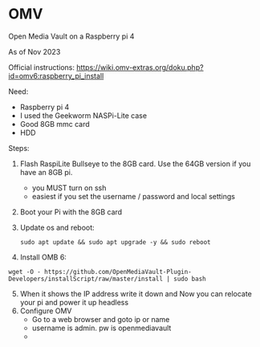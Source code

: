 # OMV
Open Media Vault on a Raspberry pi 4

As of Nov 2023

Official instructions: https://wiki.omv-extras.org/doku.php?id=omv6:raspberry_pi_install

Need:
  -  Raspberry pi 4
  -  I used the Geekworm NASPi-Lite case
  -  Good 8GB mmc card
  -  HDD

Steps:
  1) Flash RaspiLite Bullseye to the 8GB card.  Use the 64GB version if you have an 8GB pi.
     - you MUST turn on ssh
     - easiest if you set the username / password and local settings
  2) Boot your Pi with the 8GB card
  3) Update os and reboot:

         sudo apt update && sudo apt upgrade -y && sudo reboot
     
  4) Install OMB 6:

    wget -O - https://github.com/OpenMediaVault-Plugin-Developers/installScript/raw/master/install | sudo bash
    
  5) When it shows the IP address write it down and Now you can relocate your pi and power it up headless
  6) Configure OMV
     - Go to a web browser and goto ip or name
     - username is admin.  pw is openmediavault
     - 
